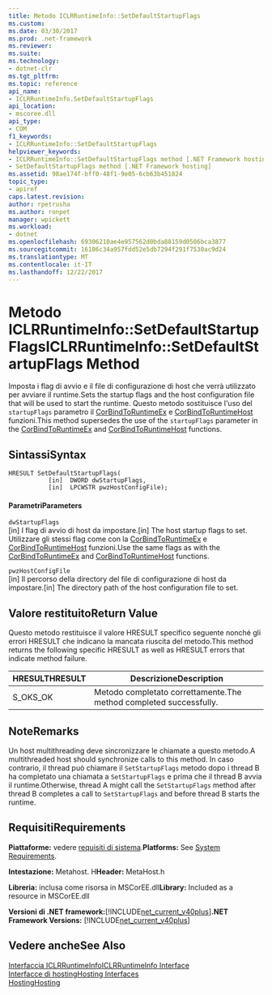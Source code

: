 ```yaml
---
title: Metodo ICLRRuntimeInfo::SetDefaultStartupFlags
ms.custom: 
ms.date: 03/30/2017
ms.prod: .net-framework
ms.reviewer: 
ms.suite: 
ms.technology:
- dotnet-clr
ms.tgt_pltfrm: 
ms.topic: reference
api_name:
- ICLRRuntimeInfo.SetDefaultStartupFlags
api_location:
- mscoree.dll
api_type:
- COM
f1_keywords:
- ICLRRuntimeInfo::SetDefaultStartupFlags
helpviewer_keywords:
- ICLRRuntimeInfo::SetDefaultStartupFlags method [.NET Framework hosting]
- SetDefaultStartupFlags method [.NET Framework hosting]
ms.assetid: 98ae174f-bff0-48f1-9e05-6cb63b451824
topic_type:
- apiref
caps.latest.revision: 
author: rpetrusha
ms.author: ronpet
manager: wpickett
ms.workload:
- dotnet
ms.openlocfilehash: 69306210ae4e957562d0bda88159d0506bca3877
ms.sourcegitcommit: 16186c34a957fdd52e5db7294f291f7530ac9d24
ms.translationtype: MT
ms.contentlocale: it-IT
ms.lasthandoff: 12/22/2017
---
```

# <a name="iclrruntimeinfosetdefaultstartupflags-method"></a><span data-ttu-id="91625-102">Metodo ICLRRuntimeInfo::SetDefaultStartupFlags</span><span class="sxs-lookup"><span data-stu-id="91625-102">ICLRRuntimeInfo::SetDefaultStartupFlags Method</span></span>
<span data-ttu-id="91625-103">Imposta i flag di avvio e il file di configurazione di host che verrà utilizzato per avviare il runtime.</span><span class="sxs-lookup"><span data-stu-id="91625-103">Sets the startup flags and the host configuration file that will be used to start the runtime.</span></span> <span data-ttu-id="91625-104">Questo metodo sostituisce l'uso del `startupFlags` parametro il [CorBindToRuntimeEx](../../../../docs/framework/unmanaged-api/hosting/corbindtoruntimeex-function.md) e [CorBindToRuntimeHost](../../../../docs/framework/unmanaged-api/hosting/corbindtoruntimehost-function.md) funzioni.</span><span class="sxs-lookup"><span data-stu-id="91625-104">This method supersedes the use of the `startupFlags` parameter in the [CorBindToRuntimeEx](../../../../docs/framework/unmanaged-api/hosting/corbindtoruntimeex-function.md) and [CorBindToRuntimeHost](../../../../docs/framework/unmanaged-api/hosting/corbindtoruntimehost-function.md) functions.</span></span>  
  
## <a name="syntax"></a><span data-ttu-id="91625-105">Sintassi</span><span class="sxs-lookup"><span data-stu-id="91625-105">Syntax</span></span>  
  
```  
HRESULT SetDefaultStartupFlags(  
           [in]  DWORD dwStartupFlags,  
           [in]  LPCWSTR pwzHostConfigFile);  
```  
  
#### <a name="parameters"></a><span data-ttu-id="91625-106">Parametri</span><span class="sxs-lookup"><span data-stu-id="91625-106">Parameters</span></span>  
 `dwStartupFlags`  
 <span data-ttu-id="91625-107">[in] I flag di avvio di host da impostare.</span><span class="sxs-lookup"><span data-stu-id="91625-107">[in] The host startup flags to set.</span></span> <span data-ttu-id="91625-108">Utilizzare gli stessi flag come con la [CorBindToRuntimeEx](../../../../docs/framework/unmanaged-api/hosting/corbindtoruntimeex-function.md) e [CorBindToRuntimeHost](../../../../docs/framework/unmanaged-api/hosting/corbindtoruntimehost-function.md) funzioni.</span><span class="sxs-lookup"><span data-stu-id="91625-108">Use the same flags as with the [CorBindToRuntimeEx](../../../../docs/framework/unmanaged-api/hosting/corbindtoruntimeex-function.md) and [CorBindToRuntimeHost](../../../../docs/framework/unmanaged-api/hosting/corbindtoruntimehost-function.md) functions.</span></span>  
  
 `pwzHostConfigFile`  
 <span data-ttu-id="91625-109">[in] Il percorso della directory del file di configurazione di host da impostare.</span><span class="sxs-lookup"><span data-stu-id="91625-109">[in] The directory path of the host configuration file to set.</span></span>  
  
## <a name="return-value"></a><span data-ttu-id="91625-110">Valore restituito</span><span class="sxs-lookup"><span data-stu-id="91625-110">Return Value</span></span>  
 <span data-ttu-id="91625-111">Questo metodo restituisce il valore HRESULT specifico seguente nonché gli errori HRESULT che indicano la mancata riuscita del metodo.</span><span class="sxs-lookup"><span data-stu-id="91625-111">This method returns the following specific HRESULT as well as HRESULT errors that indicate method failure.</span></span>  
  
|<span data-ttu-id="91625-112">HRESULT</span><span class="sxs-lookup"><span data-stu-id="91625-112">HRESULT</span></span>|<span data-ttu-id="91625-113">Descrizione</span><span class="sxs-lookup"><span data-stu-id="91625-113">Description</span></span>|  
|-------------|-----------------|  
|<span data-ttu-id="91625-114">S_OK</span><span class="sxs-lookup"><span data-stu-id="91625-114">S_OK</span></span>|<span data-ttu-id="91625-115">Metodo completato correttamente.</span><span class="sxs-lookup"><span data-stu-id="91625-115">The method completed successfully.</span></span>|  
  
## <a name="remarks"></a><span data-ttu-id="91625-116">Note</span><span class="sxs-lookup"><span data-stu-id="91625-116">Remarks</span></span>  
 <span data-ttu-id="91625-117">Un host multithreading deve sincronizzare le chiamate a questo metodo.</span><span class="sxs-lookup"><span data-stu-id="91625-117">A multithreaded host should synchronize calls to this method.</span></span> <span data-ttu-id="91625-118">In caso contrario, il thread può chiamare il `SetStartupFlags` metodo dopo i thread B ha completato una chiamata a `SetStartupFlags` e prima che il thread B avvia il runtime.</span><span class="sxs-lookup"><span data-stu-id="91625-118">Otherwise, thread A might call the `SetStartupFlags` method after thread B completes a call to `SetStartupFlags` and before thread B starts the runtime.</span></span>  
  
## <a name="requirements"></a><span data-ttu-id="91625-119">Requisiti</span><span class="sxs-lookup"><span data-stu-id="91625-119">Requirements</span></span>  
 <span data-ttu-id="91625-120">**Piattaforme:** vedere [requisiti di sistema](../../../../docs/framework/get-started/system-requirements.md).</span><span class="sxs-lookup"><span data-stu-id="91625-120">**Platforms:** See [System Requirements](../../../../docs/framework/get-started/system-requirements.md).</span></span>  
  
 <span data-ttu-id="91625-121">**Intestazione:** Metahost. H</span><span class="sxs-lookup"><span data-stu-id="91625-121">**Header:** MetaHost.h</span></span>  
  
 <span data-ttu-id="91625-122">**Libreria:** inclusa come risorsa in MSCorEE.dll</span><span class="sxs-lookup"><span data-stu-id="91625-122">**Library:** Included as a resource in MSCorEE.dll</span></span>  
  
 <span data-ttu-id="91625-123">**Versioni di .NET framework:**[!INCLUDE[net_current_v40plus](../../../../includes/net-current-v40plus-md.md)]</span><span class="sxs-lookup"><span data-stu-id="91625-123">**.NET Framework Versions:** [!INCLUDE[net_current_v40plus](../../../../includes/net-current-v40plus-md.md)]</span></span>  
  
## <a name="see-also"></a><span data-ttu-id="91625-124">Vedere anche</span><span class="sxs-lookup"><span data-stu-id="91625-124">See Also</span></span>  
 [<span data-ttu-id="91625-125">Interfaccia ICLRRuntimeInfo</span><span class="sxs-lookup"><span data-stu-id="91625-125">ICLRRuntimeInfo Interface</span></span>](../../../../docs/framework/unmanaged-api/hosting/iclrruntimeinfo-interface.md)  
 [<span data-ttu-id="91625-126">Interfacce di hosting</span><span class="sxs-lookup"><span data-stu-id="91625-126">Hosting Interfaces</span></span>](../../../../docs/framework/unmanaged-api/hosting/hosting-interfaces.md)  
 [<span data-ttu-id="91625-127">Hosting</span><span class="sxs-lookup"><span data-stu-id="91625-127">Hosting</span></span>](../../../../docs/framework/unmanaged-api/hosting/index.md)
